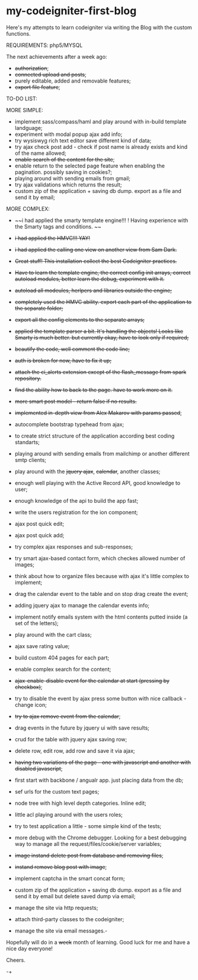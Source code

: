 my-codeigniter-first-blog
=========================

Here's my attempts to learn codeigniter via writing the Blog with the custom functions.

REQUIREMENTS:
php5/MYSQL

The next achievements after a week ago:
-  ~~authorization~~;
-  ~~connected upload and posts~~;
-  purely editable, added and removable features;
-  ~~export file feature~~;

 

TO-DO LIST:

MORE SIMPLE:
- implement sass/compass/haml and play around with in-build template landguage;
- experiment with modal popup ajax add info;
- try wysiswyg rich text editor save different kind of data;
- try ajax check post add - check  if post name is  already exists and  kind of the name allowed;
- ~~enable search of the content for the site~~;
- enable return to the selected page feature when enabling the pagination. possibly saving in cookies?;
- playing around with sending emails from gmail;
- try ajax validations which returns the result;
- custom zip of the application + saving db dump. export as a file and send it by email;

MORE COMPLEX:


- ~~i had applied the smarty template engine!!! ! Having experience with the Smarty tags and conditions.  ~~
- ~~i had applied the HMVC!!! YAY!~~
- ~~i had applied the calling one view on another view from Sam Dark.~~
- ~~Great stuff! This installation collect the best Codeigniter practices.~~
- ~~Have to learn the template engine, the correct config init arrays, correct autoload modules, better learn the debug, experiment with it.~~
- ~~autoload all modeules, herlpers and libraries outside the engine;~~
- ~~completely used the HMVC ability. export each part of the application to the separate folder;~~
- ~~export all the config elements to the separate arrays;~~
- ~~applied the template parser a bit. It's handling the objects! Looks like Smarty is much better. but currently okay, have to look only if required;~~
- ~~beautify the code, well comment the code line;~~
- ~~auth is broken for now, have to fix it up;~~
- ~~attach the ci_alerts extension except of the flash_message from spark repository.~~
- ~~find the ability how to back to the page. have to work more on it.~~
- ~~more smart post model - return false if no results.~~
- ~~implemented in-depth view from Alex Makarov with params passed~~;
- autocomplete bootstrap typehead from ajax;
- to create strict structure of the application according best coding standarts;

- playing around with sending emails from mailchimp or another different smtp clients;
- play around with the ~~jquery ajax~~, ~~calendar~~, another classes;
- enough well playing with the Active Record API, good knowledge to user;
- enough knowledge of the api to build the app fast;
- write the users registration for the ion component;
- ajax post quick edit;
- ajax post quick add;
- try complex ajax responses and sub-responses;
- try smart ajax-based contact form, which checkes allowed number of images;
- think about how to organize files because with ajax it's little complex to implement;
- drag the calendar event to the table and on stop drag create the event;
- adding jquery ajax to manage the calendar events info;
- implement notify emails system with the html contents putted inside (a set of the letters);
- play around with the cart class;
- ajax save rating value;
- build custom 404 pages for each part;
- enable complex search for the content;
- ~~ajax-enable-disable event for the calendar at start (pressing by checkbox)~~;
- try to disable the event by ajax press some button with nice callback - change icon;
- ~~try to ajax remove event from the calendar~~;
- drag events in the future by jquery ui with save results;
- crud for the table with jquery ajax saving row;
- delete row, edit row, add row and save it via ajax;
- ~~having two variations of the page - one with javascript and another with disabled javascript~~;
- first start with backbone / angualr app. just placing data from the db;
- sef urls for the custom text pages;
- node tree with high level depth categories. Inline edit;
- little acl playing around with the users roles;
- try to test application a little - some simple kind of the tests;
- more debug with the Chrome debugger. Looking for a best debugging way to manage all the request/files/cookie/server variables;
- ~~image instand delete post from database and removing files~~;
- ~~instand remove blog post with image~~;
- implement captcha in the smart concat form;
- custom zip of the application + saving db dump. export as a file and send it by email but delete saved dump via email;
- manage the site via http requests;
- attach third-party classes to the codeigniter;
- manage the site via email messages.-

Hopefully will do in a ~~week~~ month of learning. Good luck for me and have a nice day everyone!

Cheers.

  
    
-+